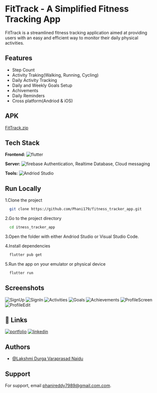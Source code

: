 
# FitTrack - A Simplified Fitness Tracking App

FitTrack is a streamlined fitness tracking application aimed at providing users with an easy and
efficient way to monitor their daily physical activities.



## Features

- Step Count
- Activity Traking(Walking, Running, Cycling)
- Daily Activity Tracking
- Daily and Weekly Goals Setup
- Achivements
- Daily Reminders
- Cross platform(Andriod & iOS)

## APK
[FitTrack.zip](https://github.com/Phani179/fitness_tracker_app/files/13933220/FitTrack.zip)



## Tech Stack

**Frontend:** ![flutter](https://img.shields.io/badge/flutter-009193?style=for-the-badge&logo=flutter&logoColor=white)

**Server:** ![firebase](https://img.shields.io/badge/firebase-FFE12B?style=for-the-badge&logo=firebase&logoColor=black)
Authentication, Realtime Database, Cloud messaging

**Tools:** ![Andriod Studio](https://img.shields.io/badge/Andriod%20Studio-009193?style=for-the-badge&logo=Andriodstudio&logoColor=white)
## Run Locally

1.Clone the project

```bash
  git clone https://github.com/Phani179/fitness_tracker_app.git
```

2.Go to the project directory

```bash
  cd itness_tracker_app
```

3.Open the folder with either Andriod Studio or Visual Studio Code.

4.Install dependencies

```bash
  flutter pub get
```

5.Run the app on your emulator or physical device

```bash
  flutter run
```


## Screenshots
![SignUp](https://github.com/Phani179/fitness_tracker_app/assets/96051826/b0a381bc-a764-4510-89d2-9a9966e5bfce) ![SignIn](https://github.com/Phani179/fitness_tracker_app/assets/96051826/e928bcc0-ed88-4dba-b76e-1e488844a50f) ![Activities](https://github.com/Phani179/fitness_tracker_app/assets/96051826/62088cc5-7833-4235-a48a-028fe8e3d92e) ![Goals](https://github.com/Phani179/fitness_tracker_app/assets/96051826/c016ac31-7d3b-4724-9947-9ab906975d7b) ![Achievements](https://github.com/Phani179/fitness_tracker_app/assets/96051826/5990e339-30ae-4a85-9cc5-03bf24532366) ![ProfileScreen](https://github.com/Phani179/fitness_tracker_app/assets/96051826/b2f540e4-f701-49c2-8387-0ff52b1d28f9) ![ProfileEdit](https://github.com/Phani179/fitness_tracker_app/assets/96051826/aecfc37d-ed1b-46cd-a07a-95e7ac25f2af)

## 🔗 Links
[![portfolio](https://img.shields.io/badge/my_portfolio-000?style=for-the-badge&logo=ko-fi&logoColor=white)](https://github.com/Phani179)
[![linkedin](https://img.shields.io/badge/linkedin-0A66C2?style=for-the-badge&logo=linkedin&logoColor=white)](www.linkedin.com/in/lakshmi-durga-varaprasad-naidu-reddi)


## Authors

- [@Lakshmi Durga Varaprasad Naidu](https://github.com/Phani179)


## Support

For support, email phanireddy7989@gmail.com.com.


